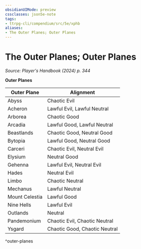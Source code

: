 ```yaml
---
obsidianUIMode: preview
cssclasses: json5e-note
tags:
- ttrpg-cli/compendium/src/5e/xphb
aliases:
- The Outer Planes; Outer Planes
---
```

# The Outer Planes; Outer Planes
*Source: Player's Handbook (2024) p. 344* 

**Outer Planes**

| Outer Plane | Alignment |
|-------------|-----------|
| Abyss | Chaotic Evil |
| Acheron | Lawful Evil, Lawful Neutral |
| Arborea | Chaotic Good |
| Arcadia | Lawful Good, Lawful Neutral |
| Beastlands | Chaotic Good, Neutral Good |
| Bytopia | Lawful Good, Neutral Good |
| Carceri | Chaotic Evil, Neutral Evil |
| Elysium | Neutral Good |
| Gehenna | Lawful Evil, Neutral Evil |
| Hades | Neutral Evil |
| Limbo | Chaotic Neutral |
| Mechanus | Lawful Neutral |
| Mount Celestia | Lawful Good |
| Nine Hells | Lawful Evil |
| Outlands | Neutral |
| Pandemonium | Chaotic Evil, Chaotic Neutral |
| Ysgard | Chaotic Good, Chaotic Neutral |
^outer-planes